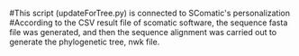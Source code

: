 #This script (updateForTree.py) is connected to SComatic's personalization
#According to the CSV result file of scomatic software, the sequence fasta file was generated, and then the sequence alignment was carried out to generate the phylogenetic tree, nwk file.
